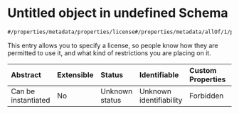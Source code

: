 <!-- markdown-link-check-disable -->
# Untitled object in undefined Schema

```txt
#/properties/metadata/properties/license#/properties/metadata/allOf/1/properties/license
```

This entry allows you to specify a license, so people know how they are permitted to use it, and what kind of restrictions you are placing on it.

| Abstract            | Extensible | Status         | Identifiable            | Custom Properties | Additional Properties | Access Restrictions | Defined In                                                                            |
| :------------------ | :--------- | :------------- | :---------------------- | :---------------- | :-------------------- | :------------------ | :------------------------------------------------------------------------------------ |
| Can be instantiated | No         | Unknown status | Unknown identifiability | Forbidden         | Allowed               | none                | [implementation.json*](../../../../ocf-spec/0.0.1/schema/implementation.json "open original schema") |
